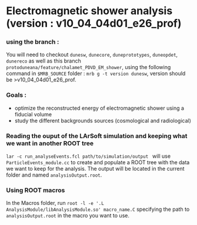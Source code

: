 # Electromagnetic shower analysis (version : v10_04_04d01_e26_prof)
### using the branch : 
You will need to checkout ```dunesw```, ```dunecore```, ```duneprototypes```, ```duneopdet```, ```dunereco``` as well as this branch ```protoduneana/feature/chalamet_PDVD_EM_shower```, using the following command in ```$MRB_SOURCE``` folder : ```mrb g -t version dunesw```, version should be >v10_04_04d01_e26_prof.

### Goals :
- optimize the reconstructed energy of electromagnetic shower using a fiducial volume
- study the different backgrounds sources (cosmological and radiological)

### Reading the ouput of the LArSoft simulation and keeping what we want in another ROOT tree
```lar -c run_analyseEvents.fcl path/to/simulation/output ``` will use ```ParticleEvents_module.cc``` to create and populate a ROOT tree with the data we want to keep for the analysis. The output will be located in the current folder and named ```analysisOutput.root```.

### Using ROOT macros
In the Macros folder, run ```root -l -e '.L AnalysisModule/libAnalysisModule.so' macro_name.C``` specifying the path to ```analysisOutput.root``` in the macro you want to use.
